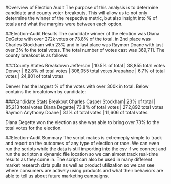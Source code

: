 #Overview of Election Audit	
The purpose of this analysis is to determine candidate and county voter breakouts.  This will allow us to not only determine
the winner of the respective metric, but also insight into % of totals and what the margins were between each option.

##Election-Audit Results
The candidate winner of the election was Diana DeGette with over 272k votes or 73.8% of the total.
in 2nd place was Charles Stockham with 23% and in last place was Raymon Doane with just over 3% fo the total votes.
The total number of votes cast was 369,711.  The county breakout is as follows:

###County States Breakdown
Jefferson | 10.5% of total | 38,855 total votes
Denver | 82.8% of total votes | 306,055 total votes
Arapahoe | 6.7% of total votes | 24,801 of total votes

Denver has the largest % of the votes with over 300k in total.  Below contains the breakdown by candidate:

###Candidate Stats Breakout 
Charles Casper Stockham| 23% of total | 85,213 total votes
Diana Degette| 73.8% of total votes | 272,892 total votes
Raymon Anythony Doane | 3.1% of total votes | 11,606 of total votes.

Diana Degette won the election as she was able to bring over 73% fo the total votes for the election.

##Election-Audit Summary
The script makes is extremeply simple to track and report on the outcomes of any type of election or race.
We can even run the scripts while the data is still importing into the csv if we connect and run the scripton a dynamic
file location so we can almost track real-time results as they come in.  The script can also be used in many different market
research data pulls as well as product utilization so we can see where consumers are actively using products
and what their behaviors are able to tell us about future marketing campaigns. 


